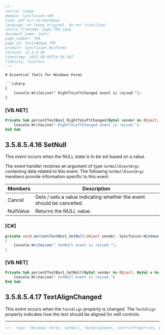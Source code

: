 ```html
<!-- 
source: image
domain: syncfusion-sdk
task: pdf-ocr-to-markdown
language: en (keep original; do not translate)
source_filename: page_799.jpeg
document_name: tools
page_number: 799
page_id: tools#page_799
product: Syncfusion Winforms
version: 11.4.0.26
timestamp: 2025-08-09T10:36:38Z
fidelity: lossless
-->

# Essential Tools for Windows Forms

```csharp
{
    Console.WriteLine(" RightToLeftChanged event is raised ");
}
```

### [VB.NET]

```vb
Private Sub percentTextBox1_RightToLeftChanged(ByVal sender As Object, ByVal e As EventArgs)
    Console.WriteLine(" RightToLeftChanged event is raised ")
End Sub
```

## 3.5.8.5.4.16 SetNull

This event occurs when the NULL state is to be set based on a value.

The event handler receives an argument of type `SetNullEventArgs` containing data related to this event. The following `SetNullEventArgs` members provide information specific to this event.

| Members | Description |
|---------|-------------|
| Cancel  | Gets / sets a value indicating whether the event should be cancelled. |
| NullValue | Returns the NULL value. |

### [C#]

```csharp
private void percentTextBox1_SetNull(object sender, Syncfusion.Windows.Forms.Tools.SetNullEventArgs e)
{
    Console.WriteLine(" SetNull event is raised ");
}
```

### [VB.NET]

```vb
Private Sub percentTextBox1_SetNull(ByVal sender As Object, ByVal e As Syncfusion.Windows.Forms.Tools.SetNullEventArgs)
    Console.WriteLine(" SetNull event is raised ")
End Sub
```

## 3.5.8.5.4.17 TextAlignChanged

This event occurs when the `TextAlign` property is changed. The `TextAlign` property indicates how the text should be aligned for edit controls.

---
```html
<!-- tags: [Windows Forms, SetNull, TextAlignment, ControlProperties, EventHandling, Syncfusion Winforms, version] keywords: [SetNull, TextAlignChanged, TextAlignment, Control Properties, Event, WindowsForms, Syncfusion] -->
```